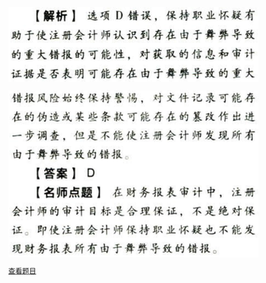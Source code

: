 ![](5dcee9b7a054ef3990684f2e88a72333.png)

![](b6274b9c727bfb318893fe0917ece290.png)

[查看题目](../审计概述.本章真题.md#8-题目)

